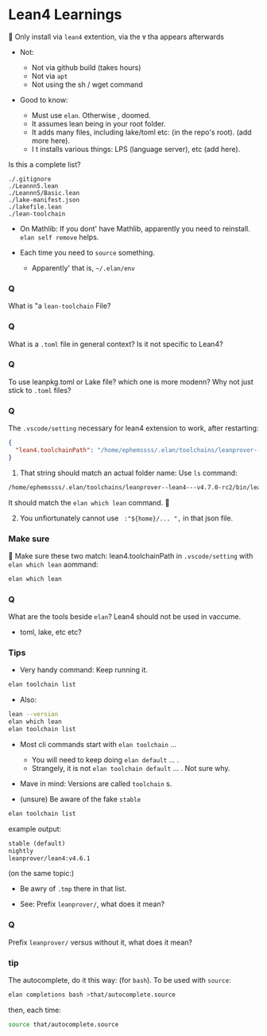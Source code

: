 # Lean4 Learnings

📓  Only install via `lean4` extention, via the `∀` tha appears afterwards
* Not:
   * Not via github build (takes hours)
   * Not via `apt`
   * Not using the sh / wget command

* Good to know:
   * Must use `elan`. Otherwise , doomed.
   * It assumes lean being in your root folder.
   * It adds many files, including lake/toml etc: (in the repo's root). (add more here).
   * I t installs various things: LPS (language server), etc (add here).

Is this a complete list?
```
./.gitignore
./Leannn5.lean
./Leannn5/Basic.lean
./lake-manifest.json
./lakefile.lean
./lean-toolchain
```

* On Mathlib:
If you dont' have Mathlib, apparently you need to reinstall. `elan self remove` helps.

* Each time you need to `source` something.
   * Apparently' that is, `~/.elan/env`

### Q
What is "a `lean-toolchain` File?

### Q
What is a `.toml` file in general context? Is it not specific to Lean4?

### Q
To use leanpkg.toml or Lake file? which one is more modenn? Why not just stick to `.toml` files?

### Q
The `.vscode/setting` necessary for lean4 extension to work, after restarting:
```json
{
  "lean4.toolchainPath": "/home/ephemssss/.elan/toolchains/leanprover--lean4---v4.7.0-rc2"
}
```
1. That string should match an actual folder name: Use `ls` command:
```txt
/home/ephemssss/.elan/toolchains/leanprover--lean4---v4.7.0-rc2/bin/lean
```
It should match the `elan which lean` command. 📓

2. You unfiortunately cannot use ` :"${home}/... ",` in that json file.


### Make sure
📓 Make sure these two match:
lean4.toolchainPath in `.vscode/setting` with `elan which lean` aommand:

```bash
elan which lean
```

### Q
What are the tools beside `elan`? Lean4 should not be used in vaccume.
* toml, lake, etc etc?

### Tips
* Very handy command: Keep running it.
```bash
elan toolchain list
```
*  Also:
```bash
lean --version
elan which lean
elan toolchain list
```


* Most cli commands start with `elan toolchain` ...

   * You will need to keep doing `elan default` ... . 
   * Strangely, it is not `elan toolchain default` ... . Not sure why.

* Mave in mind: Versions are called `toolchain` s.

* (unsure) Be aware of the fake `stable`
```bash
elan toolchain list
```
example output:
```txt
stable (default)
nightly
leanprover/lean4:v4.6.1
```
(on the same topic:)

   * Be awry of `.tmp` there in that list.


  * See: Prefix `leanprover/`, what does it mean?

### Q
Prefix `leanprover/` versus without it, what does it mean?

### tip
The autocomplete, do it this way: (for `bash`). To be used with `source`:

```bash
elan completions bash >that/autocomplete.source
```
then, each time:
```bash
source that/autocomplete.source
```
